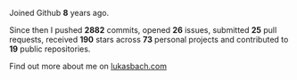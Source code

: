 Joined Github **8** years ago.

Since then I pushed **2882** commits, opened **26** issues, submitted **25** pull requests, received **190** stars across **73** personal projects and contributed to **19** public repositories.

Find out more about me on [lukasbach.com](https://lukasbach.com)

